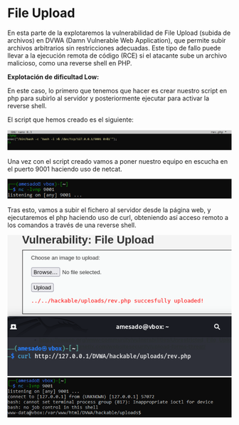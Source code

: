 # File Upload

En esta parte de la explotaremos la vulnerabilidad de File Upload (subida de archivos) en DVWA (Damn Vulnerable Web Application), que permite subir archivos arbitrarios sin restricciones adecuadas. Este tipo de fallo puede llevar a la ejecución remota de código (RCE) si el atacante sube un archivo malicioso, como una reverse shell en PHP.

**Explotación de dificultad Low:**

En este caso, lo primero que tenemos que hacer es crear nuestro script en php para subirlo al servidor y posteriormente ejecutar para activar la reverse shell.

El script que hemos creado es el siguiente:

![SC](./Assets/File%20Upload/LOW%20-%201.PNG)

Una vez con el script creado vamos a poner nuestro equipo en escucha en el puerto 9001 haciendo uso de netcat.

![SC](./Assets/File%20Upload/LOW%20-%202.PNG)

Tras esto, vamos a subir el fichero al servidor desde la página web, y ejecutaremos el php haciendo uso de curl, obteniendo así acceso remoto a los comandos a través de una reverse shell.

![SC](./Assets/File%20Upload/LOW%20-%203.png)
![SC](./Assets/File%20Upload/LOW%20-%204.png)
